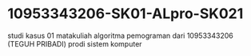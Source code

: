 # 10953343206-SK01-ALpro-SK021
studi kasus 01 matakuliah algoritma pemograman dari 10953343206 (TEGUH PRIBADI) prodi sistem komputer
